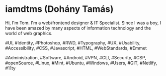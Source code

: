 # iamdtms (Dohány Tamás) 

Hi, I'm Tom. I'm a web/frontend designer & IT Specialist. Since I was a boy, I have been amazed by many aspects of information technology and the world of web graphics.

#UI, #Identity, #Photoshop, #RWD, #Typography, #UX, #Usability, #Accessibility, #CSS, #Javascript, #HTML, #WebStandards, #Emmet

#Administration, #Software, #Android, #VPN, #CLI, #Security, #CSP, #openSource, #Linux, #Mint, #Ubuntu, #Windows, #Users, #GIT, #Netlify, #11ty
